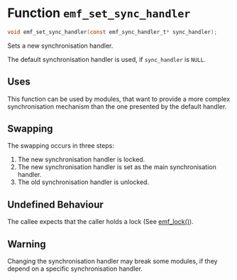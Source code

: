 # Function `emf_set_sync_handler`

```c
void emf_set_sync_handler(const emf_sync_handler_t* sync_handler);
```

Sets a new synchronisation handler.

The default synchronisation handler is used, if `sync_handler` is `NULL`.

## Uses

This function can be used by modules, that want to provide a more complex synchronisation mechanism than the one presented by the default handler.

## Swapping

The swapping occurs in three steps:

1. The new synchronisation handler is locked.
2. The new synchronisation handler is set as the main synchronisation handler.
3. The old synchronisation handler is unlocked.

## Undefined Behaviour

The callee expects that the caller holds a lock (See [emf_lock()](./fn.emf_lock.md)).

## Warning

Changing the synchronisation handler may break some modules, if they depend on a specific synchronisation handler.
